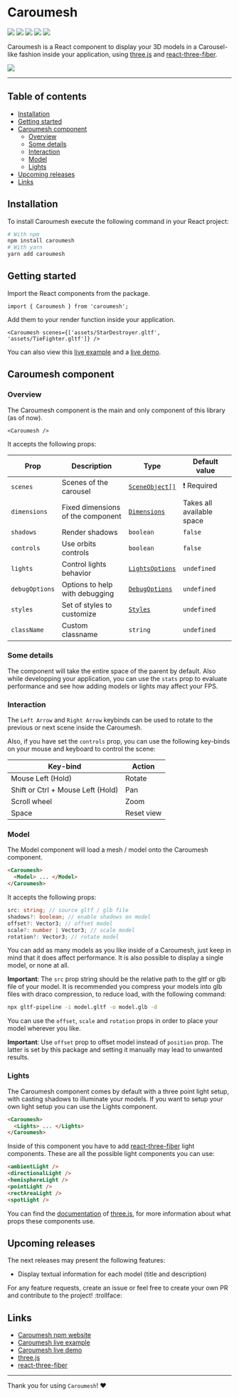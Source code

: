 # Caroumesh <!-- omit in toc -->

![](https://img.shields.io/npm/v/caroumesh)
![](https://img.shields.io/npm/dt/caroumesh)
![](https://img.shields.io/github/workflow/status/adonis-stavridis/caroumesh/CI)
![](https://img.shields.io/github/issues/adonis-stavridis/caroumesh)
![](https://img.shields.io/npm/l/caroumesh)

Caroumesh is a React component to display your 3D models in a Carousel-like
fashion inside your application, using
[three.js](https://github.com/mrdoob/three.js) and
[react-three-fiber](https://github.com/pmndrs/react-three-fiber).

![](https://i.imgur.com/eeA5TUl.gif)

---

## Table of contents <!-- omit in toc -->

- [Installation](#installation)
- [Getting started](#getting-started)
- [Caroumesh component](#caroumesh-component)
  - [Overview](#overview)
  - [Some details](#some-details)
  - [Interaction](#interaction)
  - [Model](#model)
  - [Lights](#lights)
- [Upcoming releases](#upcoming-releases)
- [Links](#links)

## Installation

To install Caroumesh execute the following command in your React project:

```bash
# With npm
npm install caroumesh
# With yarn
yarn add caroumesh
```

## Getting started

Import the React components from the package.

```tsx
import { Caroumesh } from 'caroumesh';
```

Add them to your render function inside your application.

```tsx
<Caroumesh scenes={['assets/StarDestroyer.gltf', 'assets/TieFighter.gltf']} />
```

You can also view this
[live example](https://adonis-stavridis.github.io/caroumesh-example) and a
[live demo](https://codesandbox.io/s/caroumesh-example-8ui0h).

## Caroumesh component

### Overview

The Caroumesh component is the main and only component of this library (as of now).

```tsx
<Caroumesh />
```

It accepts the following props:

| Prop           | Description                       | Type                                                                                                         | Default value             |
| -------------- | --------------------------------- | ------------------------------------------------------------------------------------------------------------ | ------------------------- |
| `scenes`       | Scenes of the carousel            | [`SceneObject[]`](https://github.com/Adonis-Stavridis/caroumesh/tree/main/src/components/Caroumesh.types.ts) | ❗️ Required               |
| `dimensions`   | Fixed dimensions of the component | [`Dimensions`](https://github.com/Adonis-Stavridis/caroumesh/tree/main/src/components/Caroumesh.types.ts)    | Takes all available space |
| `shadows`      | Render shadows                    | `boolean`                                                                                                    | `false`                   |
| `controls`     | Use orbits controls               | `boolean`                                                                                                    | `false`                   |
| `lights`       | Control lights behavior           | [`LightsOptions`](https://github.com/Adonis-Stavridis/caroumesh/tree/main/src/components/Caroumesh.types.ts) | `undefined`               |
| `debugOptions` | Options to help with debugging    | [`DebugOptions`](https://github.com/Adonis-Stavridis/caroumesh/tree/main/src/components/Caroumesh.types.ts)  | `undefined`               |
| `styles`       | Set of styles to customize        | [`Styles`](https://github.com/Adonis-Stavridis/caroumesh/tree/main/src/components/Caroumesh.types.ts)        | `undefined`               |
| `className`    | Custom classname                  | `string`                                                                                                     | `undefined`               |

### Some details

The component will take the entire space of the parent by default. Also while
developping your application, you can use the `stats` prop to evaluate
performance and see how adding models or lights may affect your FPS.

### Interaction

The `Left Arrow` and `Right Arrow` keybinds can be used to rotate to the
previous or next scene inside the Caroumesh.

Also, if you have set the `controls` prop, you can use the following key-binds on your
mouse and keyboard to control the scene:

| Key-bind                          | Action     |
| --------------------------------- | ---------- |
| Mouse Left (Hold)                 | Rotate     |
| Shift or Ctrl + Mouse Left (Hold) | Pan        |
| Scroll wheel                      | Zoom       |
| Space                             | Reset view |

### Model

The Model component will load a mesh / model onto the Caroumesh component.

```html
<Caroumesh>
  <Model> ... </Model>
</Caroumesh>
```

It accepts the following props:

```ts
src: string; // source gltf / glb file
shadows?: boolean; // enable shadows on model
offset?: Vector3; // offset model
scale?: number | Vector3; // scale model
rotation?: Vector3; // rotate model
```

You can add as many models as you like inside of a Caroumesh, just keep in mind
that it does affect performance. It is also possible to display a single model,
or none at all.

**Important**: The `src` prop string should be the relative path to the gltf or
glb file of your model. It is recommended you compress your models into glb
files with draco compression, to reduce load, with the following command:

```bash
npx gltf-pipeline -i model.gltf -o model.glb -d
```

You can use the `offset`, `scale` and `rotation` props in order to place your
model wherever you like.

**Important**: Use `offset` prop to offset model instead of `position` prop.
The latter is set by this package and setting it manually may lead to unwanted
results.

### Lights

The Caroumesh component comes by default with a three point light setup, with
casting shadows to illuminate your models. If you want to setup your own light
setup you can use the Lights component.

```html
<Caroumesh>
  <Lights> ... </Lights>
</Caroumesh>
```

Inside of this component you have to add
[react-three-fiber](https://threejs.org/docs/#api/en/lights/AmbientLight) light
components. These are all the possible light components you can use:

```html
<ambientLight />
<directionalLight />
<hemisphereLight />
<pointLight />
<rectAreaLight />
<spotLight />
```

You can find the
[documentation](https://threejs.org/docs/index.html?q=light#api/en/lights/Light)
of [three.js](https://github.com/mrdoob/three.js), for more information about
what props these components use.

## Upcoming releases

The next releases may present the following features:

- Display textual information for each model (title and description)

For any feature requests, create an issue or feel free to create your own PR and contribute to the project! :trollface:

## Links

- [Caroumesh npm website](https://www.npmjs.com/package/caroumesh)
- [Caroumesh live example](https://adonis-stavridis.github.io/caroumesh-example)
- [Caroumesh live demo](https://codesandbox.io/s/caroumesh-example-kp2tr)
- [three.js](https://github.com/mrdoob/three.js)
- [react-three-fiber](https://github.com/pmndrs/react-three-fiber)

---

Thank you for using `Caroumesh`! ❤️
